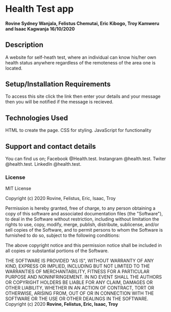 # Health Test app
#### Rovine Sydney Wanjala, Felistus Chemutai, Eric Kibogo, Troy Kamweru and Isaac Kagwanja 16/10/2020
#### 
## Description
A website for self-heath test, where an individual can know his/her own health status anywhere regardless of the remoteness of the area one is located.
## Setup/Installation Requirements
To access this site click the link  then enter your details and your message then you will be notified if the message is recieved.
## Technologies Used
HTML to create the page.
CSS for styling.
JavaScript for functionality
## Support and contact details
You can find us on;
Facebook @Health.test.
Instangram @health.test.
Twiter @health.test.
LinkedIn @health.test.
### License
MIT License

Copyright (c) 2020 Rovine, Felistus, Eric, Isaac, Troy

Permission is hereby granted, free of charge, to any person obtaining a copy
of this software and associated documentation files (the "Software"), to deal
in the Software without restriction, including without limitation the rights
to use, copy, modify, merge, publish, distribute, sublicense, and/or sell
copies of the Software, and to permit persons to whom the Software is
furnished to do so, subject to the following conditions:

The above copyright notice and this permission notice shall be included in all
copies or substantial portions of the Software.

THE SOFTWARE IS PROVIDED "AS IS", WITHOUT WARRANTY OF ANY KIND, EXPRESS OR
IMPLIED, INCLUDING BUT NOT LIMITED TO THE WARRANTIES OF MERCHANTABILITY,
FITNESS FOR A PARTICULAR PURPOSE AND NONINFRINGEMENT. IN NO EVENT SHALL THE
AUTHORS OR COPYRIGHT HOLDERS BE LIABLE FOR ANY CLAIM, DAMAGES OR OTHER
LIABILITY, WHETHER IN AN ACTION OF CONTRACT, TORT OR OTHERWISE, ARISING FROM,
OUT OF OR IN CONNECTION WITH THE SOFTWARE OR THE USE OR OTHER DEALINGS IN THE
SOFTWARE.
Copyright (c) 2020 **Rovine, Felistus, Eric, Isaac, Troy**
